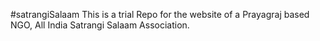 #satrangiSalaam
This is a trial Repo for the website of a Prayagraj based NGO, All India Satrangi Salaam Association. 
